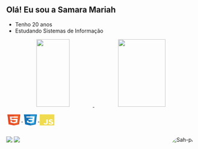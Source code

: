 ## Olá! Eu sou a Samara Mariah 

- Tenho 20 anos 
- Estudando Sistemas de Informação

<div align="center">
  <a href="https://github.com/samaramariah">
  <img height="180em" width="42%" src="https://github-readme-stats.vercel.app/api?username=samaramariah&show_icons=true&theme=radical&include_all_commits=true&count_private=true"/>
  <img height="180em" width="50%" src="https://github-readme-stats.vercel.app/api/top-langs/?username=samaramariah&layout=compact&langs_count=7&theme=midnight-purple"/>

    
</div>
<div style="display: inline_block"><br>
 <img align="center" alt="Sah-HTML" height="30" width="40" src="https://raw.githubusercontent.com/devicons/devicon/master/icons/html5/html5-original.svg">
  <img align="center" alt="Sah-CSS" height="30" width="40" src="https://raw.githubusercontent.com/devicons/devicon/master/icons/css3/css3-original.svg">
   <img align="center" alt="Sah-Js" height="30" width="40" src="https://raw.githubusercontent.com/devicons/devicon/master/icons/javascript/javascript-plain.svg">
</div>

##

<div>
  <a href = "mailto:samaramariah16@gmail.com"><img src="https://img.shields.io/badge/-Gmail-%23333?style=for-the-badge&logo=gmail&logoColor=white" target="_blank"></a>
  <a href="https://www.linkedin.com/in/samara-mariah-620b39235/" target="_blank"><img src="https://img.shields.io/badge/-LinkedIn-%230077B5?style=for-the-badge&logo=linkedin&logoColor=white" target="_blank"></a> 
  
  <img align="right" alt="Sah-pic" height="150" style="border-radius:50px;" src="https://i.picasion.com/pic92/04d912556bfeff194248b9557e3493e1.gif">
  
 
 
 
</div>

  
